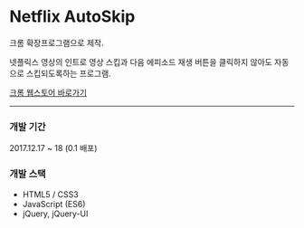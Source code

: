 # Netflix AutoSkip

크롬 확장프로그램으로 제작.

넷플릭스 영상의 인트로 영상 스킵과 다음 에피소드 재생 버튼을 클릭하지 않아도 자동으로 스킵되도록하는 프로그램.

<a target="_blank" href="https://chrome.google.com/webstore/detail/netflix-autoskip-skip-int/pfcombngcgnehkbdoafkhdcfdmklboai">크롬 웹스토어 바로가기</a>

---

### 개발 기간
2017.12.17 ~ 18 (0.1 배포)


### 개발 스택
- HTML5 / CSS3
- JavaScript (ES6)
- jQuery, jQuery-UI
